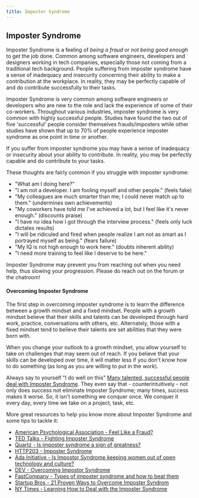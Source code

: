 ```yaml
---
title: Imposter Syndrome
---
```


## Imposter Syndrome

Imposter Syndrome is a feeling of _being a fraud_ or _not being good enough_ to get the job done. Common among software engineers, developers and designers working in tech companies, especially those not coming from a traditional tech background. People suffering from imposter syndrome have a sense of inadequacy and insecurity concerning their ability to make a contribution at the workplace. In reality, they may be perfectly capable of and do contribute successfully to their tasks.

Imposter Syndrome is very common among software engineers or developers who are new to the role and lack the experience of some of their co-workers. Throughout various industries, imposter syndrome is very common with highly successful people. Studies have found the two out of five 'successful' people consider themselves frauds/imposters while other studies have shown that up to 70% of people experience imposter syndrome as one point in time or another.

If you suffer from imposter syndrome you may have a sense of inadequacy or insecurity about your ability to contribute. In reality, you may be perfectly capable and do contribute to your tasks.

These thoughts are fairly common if you struggle with imposter syndrome:


* "What am I doing here?"
* "I am not a developer. I am fooling myself and other people." (feels fake)
* "My colleagues are much smarter than me; I could never match up to them." (undermines own achievements)
* "My coworkers have told me I've achieved a lot, but I feel like it's never enough." (discounts praise)
* "I have no idea how I got through the interview process." (feels only luck dictates results)
* "I will be ridiculed and fired when people realize I am not as smart as I portrayed myself as being." (fears failure)
* "My IQ is not high enough to work here." (doubts inherent ability)
* "I need more training to feel like I deserve to be here."


Imposter Syndrome may prevent you from reaching out when you need help, thus slowing your progression. Please do reach out on the forum or the chatroom!

#### Overcoming Imposter Syndrome

The first step in overcoming imposter syndrome is to learn the difference between a growth mindset and a fixed mindset. People with a growth mindset believe that their skills and talents can be developed through hard work, practice, conversations with others, etc. Alternately, those with a fixed mindset tend to believe their talents are set abilities that they were born with.

When you change your outlook to a growth mindset, you allow yourself to take on challenges that may seem out of reach. If you believe that your skills can be developed over time, it will matter less if you don't know how to do something (as long as you are willing to put in the work).

Always say to yourself "I do well on this"
[Many talented, successful people deal with Imposter Syndrome](https://www.thecut.com/2017/01/25-famous-women-on-impostor-syndrome-and-self-doubt.html). They even say that - counterintuitively - not only does success not eliminate Imposter Syndrome; many times, success makes it worse. So, it isn't something we conquer once. We conquer it every day, every time we take on a project, task, etc.

More great resources to help you know more about Imposter Syndrome and some tips to tackle it:

* [American Psychological Association - Feel Like a Fraud?](http://www.apa.org/gradpsych/2013/11/fraud.aspx)
* [TED Talks - Fighting Imposter Syndrome](https://www.ted.com/playlists/503/fighting_impostor_syndrome)
* [Quartz - Is imposter syndrome a sign of greatness?](https://qz.com/606727/is-imposter-syndrome-a-sign-of-greatness/)
* [HTTP203 - Imposter Syndrome](https://www.youtube.com/watch?v=VNr1Kb07aME)
* [Ada Initiative - Is Impostor Syndrome keeping women out of open technology and culture?](https://adainitiative.org/2013/08/28/is-impostor-syndrome-keeping-women-out-of-open-technology-and-culture/)
* [DEV - Overcoming Impostor Syndrome](https://dev.to/kathryngrayson/overcoming-impostor-syndrome-apg)
* [FastCompany - Types of imposter syndrome and how to beat them](https://www.fastcompany.com/40421352/the-five-types-of-impostor-syndrome-and-how-to-beat-them)
* [Startup Bros - 21 Proven Ways to Overcome Imposter Syndrom](https://startupbros.com/21-ways-overcome-impostor-syndrome/)
* [NY Times - Learning How to Deal with the Imposter Syndrome](https://www.nytimes.com/2015/10/26/your-money/learning-to-deal-with-the-impostor-syndrome.html)
